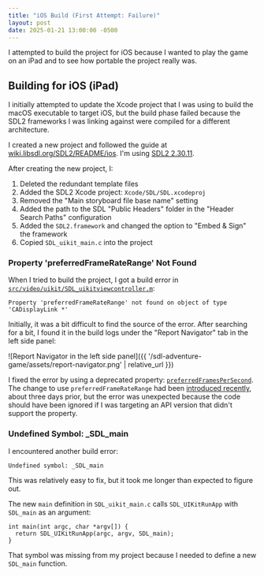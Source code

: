 ```yaml
---
title: "iOS Build (First Attempt: Failure)"
layout: post
date: 2025-01-21 13:00:00 -0500
---
```


I attempted to build the project for iOS because I wanted to play the game on an iPad and to see how portable the project really was.

## Building for iOS (iPad)

I initially attempted to update the Xcode project that I was using to build the macOS executable to target iOS, but the build phase failed because the SDL2 frameworks I was linking against were compiled for a different architecture.

I created a new project and followed the guide at [wiki.libsdl.org/SDL2/README/ios](https://wiki.libsdl.org/SDL2/README/ios). I'm using [SDL2 2.30.11](https://github.com/libsdl-org/SDL/releases/tag/release-2.30.11).

After creating the new project, I:

1. Deleted the redundant template files
2. Added the SDL2 Xcode project: `Xcode/SDL/SDL.xcodeproj`
3. Removed the "Main storyboard file base name" setting
4. Added the path to the SDL "Public Headers" folder in the "Header Search Paths" configuration
5. Added the `SDL2.framework` and changed the option to "Embed & Sign" the framework
6. Copied `SDL_uikit_main.c` into the project

### Property 'preferredFrameRateRange' Not Found

When I tried to build the project, I got a build error in [`src/video/uikit/SDL_uikitviewcontroller.m`](https://github.com/libsdl-org/SDL/blob/fa24d868/src/video/uikit/SDL_uikitviewcontroller.m#L131):

```
Property 'preferredFrameRateRange' not found on object of type 'CADisplayLink *'
```

Initially, it was a bit difficult to find the source of the error. After searching for a bit, I found it in the build logs under the "Report Navigator" tab in the left side panel:

![Report Navigator in the left side panel]({{ '/sdl-adventure-game/assets/report-navigator.png' | relative_url }})

I fixed the error by using a deprecated property: [`preferredFramesPerSecond`](https://developer.apple.com/documentation/quartzcore/cadisplaylink/preferredframespersecond). The change to use `preferredFrameRateRange` had been [introduced recently](https://github.com/libsdl-org/SDL/commit/e305da0b), about three days prior, but the error was unexpected because the code should have been ignored if I was targeting an API version that didn't support the property.

### Undefined Symbol: _SDL_main

I encountered another build error:

```
Undefined symbol: _SDL_main
```

This was relatively easy to fix, but it took me longer than expected to figure out.

The new `main` definition in `SDL_uikit_main.c` calls `SDL_UIKitRunApp` with `SDL_main` as an argument:

```
int main(int argc, char *argv[]) {
  return SDL_UIKitRunApp(argc, argv, SDL_main);
}
```

That symbol was missing from my project because I needed to define a new `SDL_main` function.

